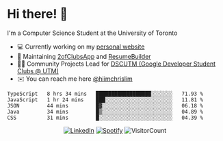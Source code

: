 # Hi there! 👋
I'm a Computer Science Student at the University of Toronto

- 💻 Currently working on my [personal website](https://hiimchrislim.co)
- 🔨 Maintaining [2ofClubsApp](https://github.com/2ofClubsApp) and [ResumeBuilder](https://github.com/hiimchrislim/ResumeBuilder)
- 👨‍💻 Community Projects Lead for [DSCUTM (Google Developer Student Clubs @ UTM)](https://dscutm.com)
- ✉️ You can reach me here [@hiimchrislim](mailto:hello@hiimchrislim.co)

<!--START_SECTION:waka-->
```text
TypeScript   8 hrs 34 mins   ██████████████████░░░░░░░   71.93 % 
JavaScript   1 hr 24 mins    ███░░░░░░░░░░░░░░░░░░░░░░   11.81 % 
JSON         44 mins         █▓░░░░░░░░░░░░░░░░░░░░░░░   06.18 % 
Java         34 mins         █▒░░░░░░░░░░░░░░░░░░░░░░░   04.89 % 
CSS          31 mins         █░░░░░░░░░░░░░░░░░░░░░░░░   04.39 % 
```
<!--END_SECTION:waka-->

<div align="center">
<a href="https://www.linkedin.com/in/hiimchrislim" target="_blank"><img src="https://img.shields.io/badge/LinkedIn-%230077B5.svg?&style=flat-square&logo=linkedin&logoColor=white" alt="LinkedIn"></a>
<a href="https://open.spotify.com/user/hiimchrislim" target="_blank"><img src="https://img.shields.io/badge/Spotify-%231ED760.svg?&style=flat-square&logo=spotify&logoColor=white" alt="Spotify"></a>
<img src="https://visitor-badge.glitch.me/badge?page_id=hiimchrislim.visitor-badge" alt="VisitorCount">
</div>

